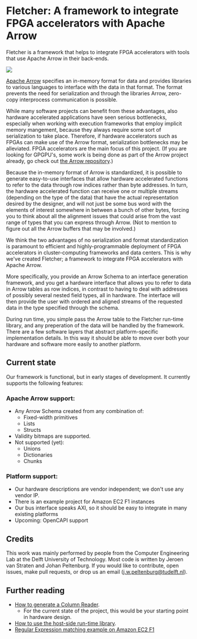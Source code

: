 # Fletcher: A framework to integrate FPGA accelerators with Apache Arrow

Fletcher is a framework that helps to integrate FPGA accelerators with tools that use
Apache Arrow in their back-ends.

<img src="fletcher.svg">

[Apache Arrow](https://arrow.apache.org/) specifies an in-memory format for data and 
provides libraries to various languages to interface with the data in that format. The
format prevents the need for serialization and through the libraries Arrow, zero-copy 
interprocess communication is possible.

While many software projects can benefit from these advantages, also hardware accelerated
applications have seen serious bottlenecks, especially when working with execution 
frameworks that employ implicit memory mangement, because they always require some sort of
serialization to take place. Therefore, if hardware accelerators such as FPGAs can make 
use of the Arrow format, serialization bottlenecks may be alleviated. FPGA accelerators 
are the main focus of this project. (If you are looking for GPGPU's, some work is being
done as part of the Arrow project already, go check out 
[the Arrow repository](https://github.com/apache/arrow).)

Because the in-memory format of Arrow is standardized, it is possible to generate 
easy-to-use interfaces that allow hardware accelerated functions to refer to the data
through row indices rather than byte addresses. In turn, the hardware accelerated function
can receive one or multiple streams (depending on the type of the data) that have the 
actual representation desired by the designer, and will not just be some bus word with the
elements of interest somewhere in between a bunch of other bytes, forcing you to think
about all the alignment issues that could arise from the vast range of types that you can
express through Arrow. (Not to mention to figure out all the Arrow buffers that may be 
involved.)

We think the two advantages of no serialization and format standardization is paramount to
efficient and highly-programmable deployment of FPGA accelerators in cluster-computing
frameworks and data centers. This is why we've created Fletcher; a framework to integrate
FPGA accelerators with Apache Arrow.

More specifically, you provide an Arrow Schema to an interface generation framework, 
and you get a hardware interface that allows you to refer to data in Arrow tables as row 
indices, in contrast to having to deal with addresses of possibly several nested field 
types, all in hardware. The interface will then provide the user with ordered and aligned
streams of the requested data in the type specified through the schema. 

During run time, you simple pass the Arrow table to the Fletcher run-time library, and any
preperation of the data will be handled by the framework. There are a few software layers 
that abstract platform-specific implementation details. In this way it should be able to 
move over both your hardware and software more easily to another platform.

## Current state
Our framework is functional, but in early stages of development. It currently supports the
following features:

### Apache Arrow support:
* Any Arrow Schema created from any combination of:
  - Fixed-width primitives
  - Lists
  - Structs
* Validity bitmaps are supported.
* Not supported (yet):
  - Unions
  - Dictionaries
  - Chunks

### Platform support:
* Our hardware descriptions are vendor independent; we don't use any vendor IP.
* There is an example project for Amazon EC2 F1 instances
* Our bus interface speaks AXI, so it should be easy to integrate in many existing 
  platforms
* Upcoming: OpenCAPI support

## Credits
This work was mainly performed by people from the Computer Engineering Lab at the Delft 
University of Technology. Most code is written by Jeroen van Straten and Johan Peltenburg.
If you would like to contribute, open issues, make pull requests, or drop us an email 
(<a href='m&#97;il&#116;o&#58;j&#46;w&#37;2Epeltenbur&#103;&#64;%74ud%65&#108;ft&#46;n&#108;'>&#106;&#46;w&#46;pe&#108;ten&#98;&#117;&#114;&#103;&#64;t&#117;d&#101;l&#102;&#116;&#46;n&#108;</a>).

## Further reading
  * [How to generate a Column Reader](hardware). 
    * For the current state of the project, this would be your starting
      point in hardware design.
  * [How to use the host-side run-time library](runtime).
  * [Regular Expression matching example on Amazon EC2 F1](platforms/aws-f1/regexp)
